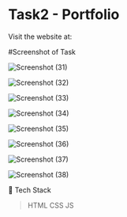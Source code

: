 # Task2 - Portfolio

Visit the website at: 

#Screenshot of Task

![Screenshot (31)](https://user-images.githubusercontent.com/104140191/222922892-1d5b1029-7b92-454d-99bf-63f52d0d2812.png)

![Screenshot (32)](https://user-images.githubusercontent.com/104140191/222922898-7bd32b90-b3cd-4447-8a61-d4d9b4c27442.png)

![Screenshot (33)](https://user-images.githubusercontent.com/104140191/222922908-1f61013d-b0ec-417a-9963-1be38d372bb2.png)

![Screenshot (34)](https://user-images.githubusercontent.com/104140191/222922916-2eb62559-7837-459f-9e7c-565eeba7add9.png)

![Screenshot (35)](https://user-images.githubusercontent.com/104140191/222922926-139668d0-a2b7-4391-a5e3-df91bb49d4f1.png)

![Screenshot (36)](https://user-images.githubusercontent.com/104140191/222922935-9b43cc37-9c0a-4b51-bc59-9e504818679d.png)

![Screenshot (37)](https://user-images.githubusercontent.com/104140191/222922937-c7ed169d-11bb-465b-a184-d1531ca7272a.png)

![Screenshot (38)](https://user-images.githubusercontent.com/104140191/222922939-05f1542a-fe07-40e3-90dd-39ad95fe3ed7.png)





📌 Tech Stack
>HTML CSS JS
